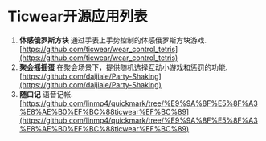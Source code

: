 # Ticwear开源应用列表
1. **体感俄罗斯方块** 通过手表上手势控制的体感俄罗斯方块游戏.     
[https://github.com/ticwear/wear_control_tetris](https://github.com/ticwear/wear_control_tetris)
1. **聚会摇摇蛋** 在聚会场景下，提供随机选择互动小游戏和惩罚的功能.     
[https://github.com/daijiale/Party-Shaking](https://github.com/daijiale/Party-Shaking)
1. **随口记** 语音记帐.     
[https://github.com/linmp4/quickmark/tree/%E9%9A%8F%E5%8F%A3%E8%AE%B0%EF%BC%88ticwear%EF%BC%89](https://github.com/linmp4/quickmark/tree/%E9%9A%8F%E5%8F%A3%E8%AE%B0%EF%BC%88ticwear%EF%BC%89)
